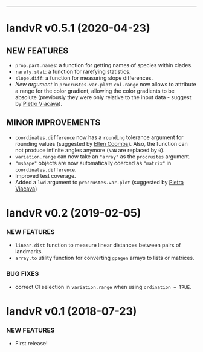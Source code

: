 ----
<!-- * 2017/10/18 - v1.0 *got you covered*  -->

<!-- 
dispRity 0.2.0 (2016-04-01)
=========================

### NEW FEATURES

  * Blabla

### MINOR IMPROVEMENTS

  * Blabla

### BUG FIXES

  * Blabla

### DEPRECATED AND DEFUNCT

  * Blabla
 -->
landvR v0.5.1 (2020-04-23)
=========================

## NEW FEATURES

 * `prop.part.names`: a function for getting names of species within clades.
 * `rarefy.stat`: a function for rarefying statistics.
 * `slope.diff`: a function for measuring slope differences. 
 * *New argument* in `procrustes.var.plot`: `col.range` now allows to attribute a range for the color gradient, allowing the color gradients to be absolute (previously they were only relative to the input data - suggest by [Pietro Viacava](https://github.com/pietroviama)).

## MINOR IMPROVEMENTS

 * `coordinates.difference` now has a `rounding` tolerance argument for rounding values (suggested by [Ellen Coombs](https://twitter.com/EllenCoombs)). Also, the function can not produce infinite angles anymore (`NaN` are replaced by `0`).
 * `variation.range` can now take an `"array"` as the `procrustes` argument.
 * `"mshape"` objects are now automatically coerced as `"matrix"` in `coordinates.difference`.
 * Improved test coverage.
 * Added a `lwd` argument to `procrustes.var.plot` (suggested by [Pietro Viacava](https://www.researchgate.net/profile/Pietro-Viacava))


landvR v0.2 (2019-02-05)
=========================

### NEW FEATURES

  * `linear.dist` function to measure linear distances between pairs of landmarks.
  * `array.to` utility function for converting `gpagen` arrays to lists or matrices.

### BUG FIXES

  * correct CI selection in `variation.range` when using `ordination = TRUE`.


landvR v0.1 (2018-07-23)
=========================

### NEW FEATURES

  * First release!
